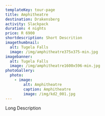 ```yaml
---
templateKey: tour-page
title: Amphitheatre
destination: Drakensberg
activity: Slackpack
duration: 4 nights
price: R 6900
shortdescription: Short Descrition
imagethumbnail:
  alt: Tugela Falls
  image: /img/amphitheatre375x375-min.jpg
imagebanner:
  alt: Tugela Falls
  image: /img/amphitheatre1600x596-min.jpg
photoGallery:
  photo:
    - image:
        alt: Amphitheatre
        caption: Amphitheatre
        image: /img/kd2_001.jpg
---
```

Long Description
